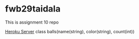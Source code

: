 # fwb29taidala

This is assignment 10 repo

[Heroku Server](https://fwb29taidala.herokuapp.com/)
class balls(name(string), color(string), count(int))
